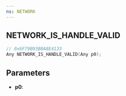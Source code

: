 ```yaml
---
ns: NETWORK
---
```

## NETWORK_IS_HANDLE_VALID

```c
// 0x6F79B93B0A8E4133
Any NETWORK_IS_HANDLE_VALID(Any p0);
```

## Parameters
* **p0**:
